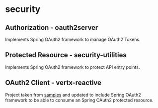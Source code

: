 # security

## Authorization - oauth2server
Implements Spring OAuth2 framework to manage OAuth2 Tokens.

## Protected Resource - security-utilities
Implements Spring OAuth2 framework to protect API entry points.

## OAuth2 Client - vertx-reactive
Project taken from [samples](https://github.com/chiusday/samples) and updated to include Spring OAuth2 framework to be able to consume an Spring OAuth2 protected resource.

